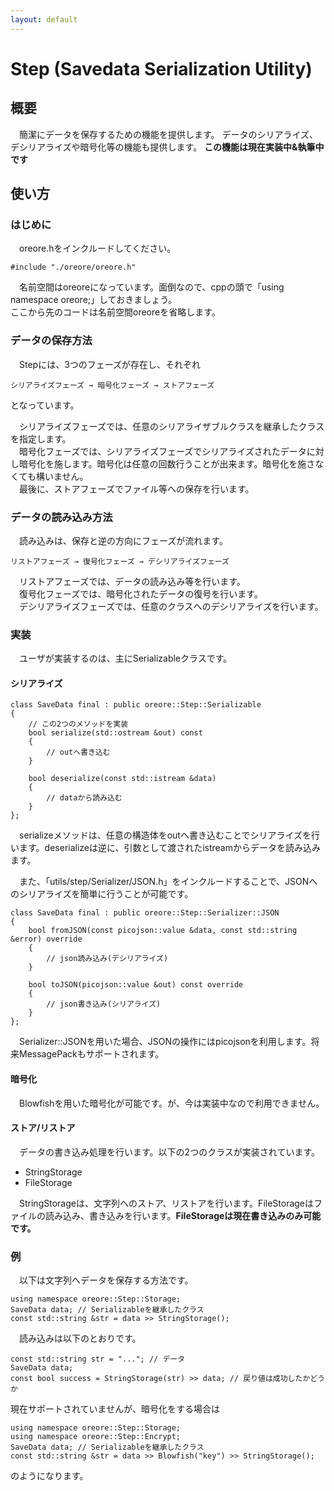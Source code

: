 ```yaml
---
layout: default
---
```

# Step (Savedata Serialization Utility)

## 概要
　簡潔にデータを保存するための機能を提供します。
データのシリアライズ、デシリアライズや暗号化等の機能も提供します。
**この機能は現在実装中&執筆中です**

## 使い方

### はじめに
　oreore.hをインクルードしてください。

	#include "./oreore/oreore.h"

　名前空間はoreoreになっています。面倒なので、cppの頭で「using namespace oreore;」しておきましょう。  
ここから先のコードは名前空間oreoreを省略します。

### データの保存方法
　Stepには、3つのフェーズが存在し、それぞれ

	シリアライズフェーズ → 暗号化フェーズ → ストアフェーズ


となっています。  

　シリアライズフェーズでは、任意のシリアライザブルクラスを継承したクラスを指定します。  
　暗号化フェーズでは、シリアライズフェーズでシリアライズされたデータに対し暗号化を施します。暗号化は任意の回数行うことが出来ます。暗号化を施さなくても構いません。  
　最後に、ストアフェーズでファイル等への保存を行います。

### データの読み込み方法
　読み込みは、保存と逆の方向にフェーズが流れます。

	リストアフェーズ → 復号化フェーズ → デシリアライズフェーズ

　リストアフェーズでは、データの読み込み等を行います。  
　復号化フェーズでは、暗号化されたデータの復号を行います。  
　デシリアライズフェーズでは、任意のクラスへのデシリアライズを行います。

### 実装
　ユーザが実装するのは、主にSerializableクラスです。

#### シリアライズ
    class SaveData final : public oreore::Step::Serializable
    {
        // この2つのメソッドを実装
        bool serialize(std::ostream &out) const
        {
            // outへ書き込む
        }

        bool deserialize(const std::istream &data)
        {
            // dataから読み込む
        }
    };

　serializeメソッドは、任意の構造体をoutへ書き込むことでシリアライズを行います。deserializeは逆に、引数として渡されたistreamからデータを読み込みます。

　また、「utils/step/Serializer/JSON.h」をインクルードすることで、JSONへのシリアライズを簡単に行うことが可能です。

    class SaveData final : public oreore::Step::Serializer::JSON
    {
        bool fromJSON(const picojson::value &data, const std::string &error) override
        {
            // json読み込み(デシリアライズ)
        }
    
        bool toJSON(picojson::value &out) const override
        {
            // json書き込み(シリアライズ)
        }
    };

　Serializer::JSONを用いた場合、JSONの操作にはpicojsonを利用します。将来MessagePackもサポートされます。

#### 暗号化
　Blowfishを用いた暗号化が可能です。が、今は実装中なので利用できません。

#### ストア/リストア
　データの書き込み処理を行います。以下の2つのクラスが実装されています。

 * StringStorage
 * FileStorage

　StringStorageは、文字列へのストア、リストアを行います。FileStorageはファイルの読み込み、書き込みを行います。**FileStorageは現在書き込みのみ可能です。**

### 例
　以下は文字列へデータを保存する方法です。

	using namespace oreore::Step::Storage;
	SaveData data; // Serializableを継承したクラス
	const std::string &str = data >> StringStorage();

　読み込みは以下のとおりです。

	const std::string str = "..."; // データ
	SaveData data;
	const bool success = StringStorage(str) >> data; // 戻り値は成功したかどうか

現在サポートされていませんが、暗号化をする場合は

	using namespace oreore::Step::Storage;
	using namespace oreore::Step::Encrypt;
	SaveData data; // Serializableを継承したクラス
	const std::string &str = data >> Blowfish("key") >> StringStorage();

のようになります。
